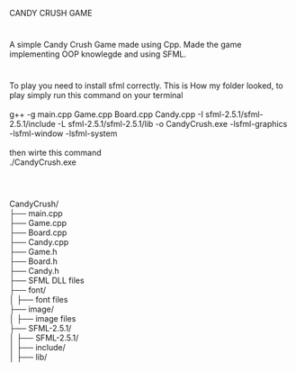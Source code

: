 CANDY CRUSH GAME
#
A simple Candy Crush Game made using Cpp. Made the game implementing OOP knowlegde and using SFML.
#
To play you need to install sfml correctly. This is How my folder looked, to play simply run this command on your terminal
<br/>
<br/> g++ -g main.cpp Game.cpp Board.cpp Candy.cpp  -I sfml-2.5.1/sfml-2.5.1/include -L sfml-2.5.1/sfml-2.5.1/lib -o CandyCrush.exe -lsfml-graphics -lsfml-window -lsfml-system
<br/>
<br/> then wirte this command
<br/> ./CandyCrush.exe
#
<br/> CandyCrush/
<br/>├── main.cpp
<br/>├── Game.cpp
<br/>├── Board.cpp
<br/>├── Candy.cpp
<br/>├── Game.h
<br/>├── Board.h
<br/>├── Candy.h
<br/>├── SFML DLL files
<br/>├── font/
<br/> │   ├── font files
<br/>├── image/
<br/> │   ├── image files
<br/>├── SFML-2.5.1/
<br/> │   ├── SFML-2.5.1/
<br/> │       ├── include/
<br/> │       ├── lib/
